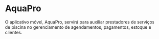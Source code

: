 # AquaPro
O aplicativo móvel, AquaPro, servirá para auxiliar prestadores de serviços de piscina no gerenciamento de agendamentos, pagamentos, estoque e clientes.

